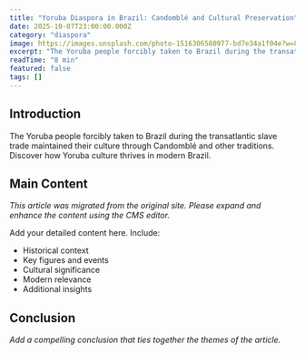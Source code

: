 ```yaml
---
title: "Yoruba Diaspora in Brazil: Candomblé and Cultural Preservation"
date: 2025-10-07T23:00:00.000Z
category: "diaspora"
image: https://images.unsplash.com/photo-1516306580977-bd7e34a1f04e?w=800
excerpt: "The Yoruba people forcibly taken to Brazil during the transatlantic slave trade maintained their culture through Candomblé and other traditions. Discover how Yoruba culture thrives in modern Brazil."
readTime: "8 min"
featured: false
tags: []
---
```


## Introduction

The Yoruba people forcibly taken to Brazil during the transatlantic slave trade maintained their culture through Candomblé and other traditions. Discover how Yoruba culture thrives in modern Brazil.

## Main Content

*This article was migrated from the original site. Please expand and enhance the content using the CMS editor.*

Add your detailed content here. Include:
- Historical context
- Key figures and events
- Cultural significance
- Modern relevance
- Additional insights

## Conclusion

*Add a compelling conclusion that ties together the themes of the article.*
